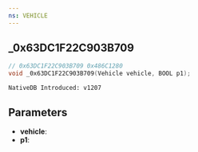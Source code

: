 ```yaml
---
ns: VEHICLE
---
```

## _0x63DC1F22C903B709

```c
// 0x63DC1F22C903B709 0x486C1280
void _0x63DC1F22C903B709(Vehicle vehicle, BOOL p1);
```

```
NativeDB Introduced: v1207
```

## Parameters
* **vehicle**:
* **p1**:
